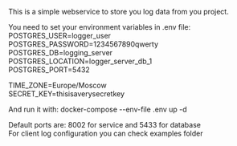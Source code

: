 This is a simple webservice to store you log data from you project.

You need to set your environment variables in .env file:<br>
POSTGRES_USER=logger_user<br>
POSTGRES_PASSWORD=1234567890qwerty<br>
POSTGRES_DB=logging_server<br>
POSTGRES_LOCATION=logger_server_db_1<br>
POSTGRES_PORT=5432

TIME_ZONE=Europe/Moscow<br>
SECRET_KEY=thisisaverysecretkey

And run it with:
docker-compose --env-file .env up -d

Default ports are: 8002 for service and 5433 for database<br>
For client log configuration you can check examples folder
